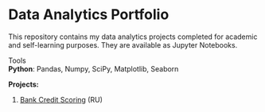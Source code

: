 <h1>Data Analytics Portfolio</h1>
This repository contains my data analytics projects completed for academic and self-learning purposes. They are available as Jupyter Notebooks.</br>

Tools</br>
<b>Python</b>: Pandas, Numpy, SciPy, Matplotlib, Seaborn</br>

<b>Projects:</b>
1. [Bank Credit Scoring](https://nbviewer.jupyter.org/github/lidiamark/data_analytics/blob/master/Project_1_Credits_v2_0.ipynb) (RU)

